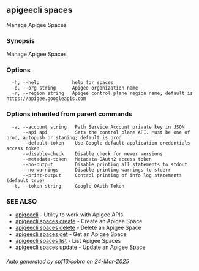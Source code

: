 ## apigeecli spaces

Manage Apigee Spaces

### Synopsis

Manage Apigee Spaces

### Options

```
  -h, --help            help for spaces
  -o, --org string      Apigee organization name
  -r, --region string   Apigee control plane region name; default is https://apigee.googleapis.com
```

### Options inherited from parent commands

```
  -a, --account string   Path Service Account private key in JSON
      --api api          Sets the control plane API. Must be one of prod, autopush or staging; default is prod
      --default-token    Use Google default application credentials access token
      --disable-check    Disable check for newer versions
      --metadata-token   Metadata OAuth2 access token
      --no-output        Disable printing all statements to stdout
      --no-warnings      Disable printing warnings to stderr
      --print-output     Control printing of info log statements (default true)
  -t, --token string     Google OAuth Token
```

### SEE ALSO

* [apigeecli](apigeecli.md)	 - Utility to work with Apigee APIs.
* [apigeecli spaces create](apigeecli_spaces_create.md)	 - Create an Apigee Space
* [apigeecli spaces delete](apigeecli_spaces_delete.md)	 - Delete an Apigee Space
* [apigeecli spaces get](apigeecli_spaces_get.md)	 - Get an Apigee Space
* [apigeecli spaces list](apigeecli_spaces_list.md)	 - List Apigee Spaces
* [apigeecli spaces update](apigeecli_spaces_update.md)	 - Update an Apigee Space

###### Auto generated by spf13/cobra on 24-Mar-2025
